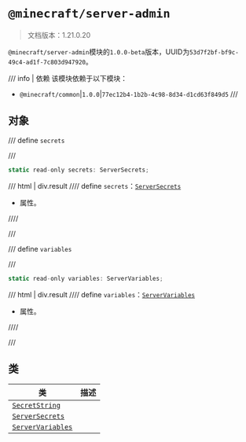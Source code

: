 # `@minecraft/server-admin`

> 文档版本：1.21.0.20

`@minecraft/server-admin`模块的`1.0.0-beta`版本，UUID为`53d7f2bf-bf9c-49c4-ad1f-7c803d947920`。

/// info | 依赖
该模块依赖于以下模块：

- `@minecraft/common`|`1.0.0`|`77ec12b4-1b2b-4c98-8d34-d1cd63f849d5`
///

## 对象

/// define
`secrets`


///

```js
static read-only secrets: ServerSecrets;
```

/// html | div.result
//// define
`secrets`：[`ServerSecrets`](./serversecrets.md)

- 属性。


////

///


/// define
`variables`


///

```js
static read-only variables: ServerVariables;
```

/// html | div.result
//// define
`variables`：[`ServerVariables`](./servervariables.md)

- 属性。


////

///


## 类

|类|描述|
|---|---|
|[`SecretString`](./secretstring.md)||
|[`ServerSecrets`](./serversecrets.md)||
|[`ServerVariables`](./servervariables.md)||
